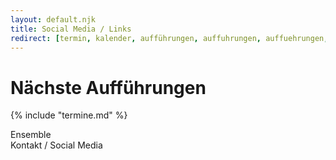 ```yaml
---
layout: default.njk
title: Social Media / Links
redirect: [termin, kalender, aufführungen, auffuhrungen, auffuehrungen, aufführung, auffuhrung, auffuehrung, events, auftritt, auftritte, event]
---
```


# Nächste Aufführungen

{% include "termine.md" %}

<div class="flex w-full justify-center items-center mx-auto text-center mt-6">
    <a class="no-underline hover:no-underline hover:text-white" style="text-decoration: none !important" href="/ensemble"><div class="py-3 px-6 max-w-10 m-6 border border-gray-300 hover:border-white hover:bg-gray-900 hover:text-white rounded-lg">Ensemble</div></a>
    <a class="no-underline hover:no-underline hover:text-white" style="text-decoration: none !important" href="/links"><div class="py-3 px-6 max-w-10 m-6 border border-gray-300 hover:border-white hover:bg-gray-900 hover:text-white rounded-lg">Kontakt / Social Media</div></a>
</div>
